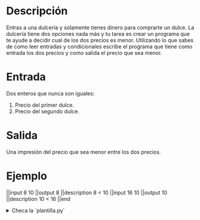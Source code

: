 # Descripción

Entras a una dulcería y sólamente tienes dinero para comprarte un dulce.
La dulcería tiene dos opciones nada más y tu tarea es crear un programa que te ayude a decidir cual
de los dos precios es menor. Utilizando lo que sabes de como leer entradas y condicionales escribe el programa
que tiene como entrada los dos precios y como salida el precio que sea menor.

# Entrada

Dos enteros que nunca son iguales:

1. Precio del primer dulce.
2. Precio del segundo dulce.

# Salida

Una impresión del precio que sea menor entre los dos precios.

# Ejemplo

||input
8
10
||output
8
||description
8 < 10
||input
16
10
||output
10
||description
10 < 16
||end

<details><summary>Checa la `plantilla.py`</summary>

{{plantilla.py}}